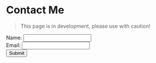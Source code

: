 # Contact Me

> This page is in development, please use with caution!

<form action="https://contact.bd103.repl.co/contact", method="post">
  <label>Name: </label>
  <input type="text" name="name"><br>
  <label>Email: </label>
  <input type="text" name="email"><br>
  <input type="submit" value="Submit">
</form>